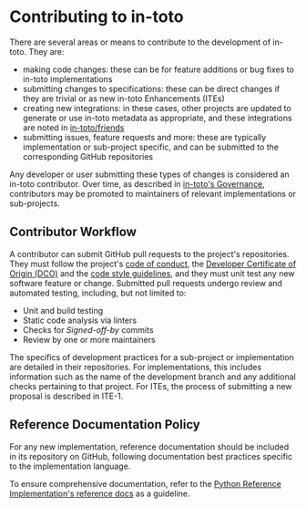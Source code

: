 # Contributing to in-toto

There are several areas or means to contribute to the development of in-toto.
They are:
* making code changes: these can be for feature additions or bug fixes to
  in-toto implementations
* submitting changes to specifications: these can be direct changes if they are
  trivial or as new in-toto Enhancements (ITEs)
* creating new integrations: in these cases, other projects are updated to
  generate or use in-toto metadata as appropriate, and these integrations are
  noted in [in-toto/friends](https://github.com/in-toto/friends)
* submitting issues, feature requests and more: these are typically
  implementation or sub-project specific, and can be submitted to the
  corresponding GitHub repositories

Any developer or user submitting these types of changes is considered an in-toto
contributor. Over time, as described in [in-toto's Governance](GOVERNANCE.md),
contributors may be promoted to maintainers of relevant implementations or
sub-projects.

## Contributor Workflow

A contributor can submit GitHub pull requests to the project's repositories.
They must follow the project's [code of
conduct](CODE-OF-CONDUCT.md), the [Developer Certificate of
Origin (DCO)](https://developercertificate.org/) and the [code style
guidelines](https://github.com/secure-systems-lab/code-style-guidelines), and
they must unit test any new software feature or change.  Submitted pull
requests undergo review and automated testing, including, but not limited to:

* Unit and build testing
* Static code analysis via linters
* Checks for *Signed-off-by* commits
* Review by one or more maintainers

The specifics of development practices for a sub-project or implementation are
detailed in their repositories. For implementations, this includes information
such as the name of the development branch and any additional checks pertaining
to that project. For ITEs, the process of submitting a new proposal is described
in ITE-1.

## Reference Documentation Policy

For any new implementation, reference documentation should be included in its repository on GitHub, following documentation best practices specific to the implementation language. 

To ensure comprehensive documentation, refer to the [Python Reference Implementation's reference docs](http://in-toto.readthedocs.io) as a guideline.
